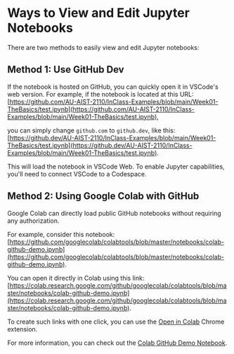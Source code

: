# Ways to View and Edit Jupyter Notebooks

There are two methods to easily view and edit Jupyter notebooks:

## Method 1: Use GitHub Dev

If the notebook is hosted on GitHub, you can quickly open it in VSCode's web version. For example, if the notebook is located at this URL: [https://github.com/AU-AIST-2110/InClass-Examples/blob/main/Week01-TheBasics/test.ipynb](https://github.com/AU-AIST-2110/InClass-Examples/blob/main/Week01-TheBasics/test.ipynb), 

you can simply change `github.com` to `github.dev`, like this: [https://github.dev/AU-AIST-2110/InClass-Examples/blob/main/Week01-TheBasics/test.ipynb](https://github.dev/AU-AIST-2110/InClass-Examples/blob/main/Week01-TheBasics/test.ipynb).

This will load the notebook in VSCode Web. To enable Jupyter capabilities, you'll need to connect VSCode to a Codespace. 

## Method 2: Using Google Colab with GitHub

Google Colab can directly load public GitHub notebooks without requiring any authorization.

For example, consider this notebook: [https://github.com/googlecolab/colabtools/blob/master/notebooks/colab-github-demo.ipynb](https://github.com/googlecolab/colabtools/blob/master/notebooks/colab-github-demo.ipynb).

You can open it directly in Colab using this link: [https://colab.research.google.com/github/googlecolab/colabtools/blob/master/notebooks/colab-github-demo.ipynb](https://colab.research.google.com/github/googlecolab/colabtools/blob/master/notebooks/colab-github-demo.ipynb).

To create such links with one click, you can use the [Open in Colab](https://chrome.google.com/webstore/detail/open-in-colab/iogfkhleblhcpcekbiedikdehleodpjo) Chrome extension.

For more information, you can check out the [Colab GitHub Demo Notebook](https://colab.research.google.com/github/googlecolab/colabtools/blob/master/notebooks/colab-github-demo.ipynb).

